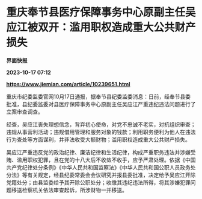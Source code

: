 # 重庆奉节县医疗保障事务中心原副主任吴应江被双开：滥用职权造成重大公共财产损失
**界面快报**

**2023-10-17 07:12**

**https://www.jiemian.com/article/10239651.html**

重庆市纪委监委官网10月17日通报，据奉节县纪委监委消息：日前，经奉节县委批准，县纪委监委对县医疗保障事务中心原副主任吴应江严重违纪违法问题进行了立案审查调查。

经查，吴应江丧失理想信念，背弃初心使命，对党不忠诚不老实，对抗组织审查；违规从事营利活动；违规借用管理和服务对象的钱款；利用职务便利为他人在违法行为查处等方面谋利，并非法收受大额财物；滥用职权造成重大公共财产损失。

吴应江严重违反党的政治纪律、廉洁纪律和生活纪律，构成严重职务违法并涉嫌受贿、滥用职权犯罪，且在党的十八大后不收敛不收手，应予严肃处理。依据《中国共产党纪律处分条例》《中华人民共和国监察法》《中华人民共和国公职人员政务处分法》等有关规定，经县纪委常委会会议研究并报县委批准，决定给予吴应江开除党籍处分；由县监委给予其开除公职处分；收缴其违纪违法所得，将其涉嫌犯罪问题移送检察机关依法审查起诉，所涉财物一并移送。
